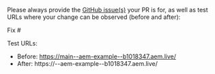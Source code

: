Please always provide the [GitHub issue(s)](../issues) your PR is for, as well as test URLs where your change can be observed (before and after):

Fix #<gh-issue-id>

Test URLs:
- Before: https://main--aem-example--b1018347.aem.live/
- After: https://<branch>--aem-example--b1018347.aem.live/
